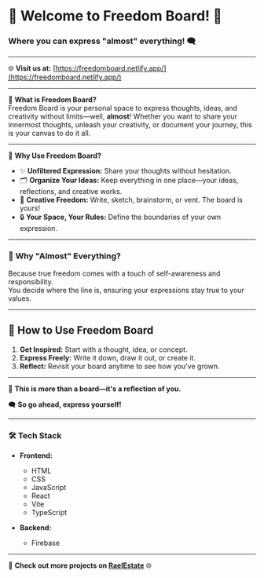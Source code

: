 # 🎉 **Welcome to Freedom Board!** 🎉

### Where you can express **"almost" everything!** 🗨️

---

🌐 **Visit us at:** [https://freedomboard.netlify.app/](https://freedomboard.netlify.app/)

---

🌟 **What is Freedom Board?**  
Freedom Board is your personal space to express thoughts, ideas, and creativity without limits—well, **almost**! Whether you want to share your innermost thoughts, unleash your creativity, or document your journey, this is your canvas to do it all.

---

📝 **Why Use Freedom Board?**  
- ✨ **Unfiltered Expression:** Share your thoughts without hesitation.  
- 🗂️ **Organize Your Ideas:** Keep everything in one place—your ideas, reflections, and creative works.  
- 🎨 **Creative Freedom:** Write, sketch, brainstorm, or vent. The board is yours!  
- 🔒 **Your Space, Your Rules:** Define the boundaries of your own expression.

---

### 📢 **Why "Almost" Everything?**  
Because true freedom comes with a touch of self-awareness and responsibility.  
You decide where the line is, ensuring your expressions stay true to your values.

---

## 🚀 **How to Use Freedom Board**  
1. **Get Inspired:** Start with a thought, idea, or concept.  
2. **Express Freely:** Write it down, draw it out, or create it.  
3. **Reflect:** Revisit your board anytime to see how you've grown.  

---

💭 **This is more than a board—it's a reflection of you.**

🗨️ **So go ahead, express yourself!**

---

### 🛠️ **Tech Stack**  
- **Frontend:**  
  - HTML  
  - CSS  
  - JavaScript  
  - React  
  - Vite  
  - TypeScript  

- **Backend:**  
  - Firebase

---

🔗 **Check out more projects on [RaelEstate](https://github.com/raelestate)** 🌐
